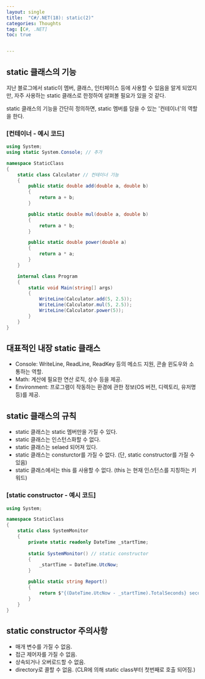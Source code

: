 ```yaml
---
layout: single
title:  "C#/.NET(18): static(2)"
categories: Thoughts
tag: [C#, .NET]
toc: true 


---
```


## static 클래스의 기능

지난 블로그에서 static이 멤버, 클래스, 인터페이스 등에 사용할 수 있음을 알게 되었지만, 자주 사용하는 static 클래스로 한정하여 살펴볼 필요가 있을 것 같다.

static 클래스의 기능을 간단히 정의하면, static 멤버를 담을 수 있는 '컨테이너'의 역할을 한다.



### [컨테이너 - 예시 코드]

```c#
using System;
using static System.Console; // 추가

namespace StaticClass
{
	static class Calculator // 컨테이너 기능
	{
		public static double add(double a, double b)
		{
			return a + b;
		}

		public static double mul(double a, double b)
		{
			return a * b;
		}

		public static double power(double a)
		{
			return a * a;
		}
	}

	internal class Program
	{
		static void Main(string[] args)
		{
			WriteLine(Calculator.add(5, 2.5));
			WriteLine(Calculator.mul(5, 2.5));
			WriteLine(Calculator.power(5));
		}
	}
}
```



## 대표적인 내장 static 클래스

- Console: WriteLine, ReadLine, ReadKey 등의 메소드 지원, 콘솔 윈도우와 소통하는 역할.
- Math: 계산에 필요한 연산 로직, 상수 등을 제공.
- Environment: 프로그램이 작동하는 환경에 관한 정보(OS 버전, 디렉토리, 유저명 등)를 제공.



## static 클래스의 규칙

- static 클래스는 static 멤버만을 가질 수 있다.
- static 클래스는 인스턴스화할 수 없다.
- static 클래스는 selaed 되어져 있다.
- static 클래스는 consturctor를 가질 수 없다. (단, static constructor를 가질 수 있음)
- static 클래스에서는 this 를 사용할 수 없다. (this 는 현재 인스턴스를 지칭하는 키워드)



### [static constructor - 예시 코드]

```c#
using System;

namespace StaticClass
{
	static class SystemMonitor
	{
		private static readonly DateTime _startTime;
		
		static SystemMonitor() // static constructor
		{
			_startTime = DateTime.UtcNow;
		}

		public static string Report()
		{
			return $"{(DateTime.UtcNow - _startTime).TotalSeconds} seconds";
		}
	}
}
```



## static constructor 주의사항

- 매개 변수를 가질 수 없음.
- 접근 제어자를 가질 수 없음.
- 상속되거나 오버로드할 수 없음.
- directory로 콜할 수 없음. (CLR에 의해 static class부터 첫번째로 호출 되어짐.)